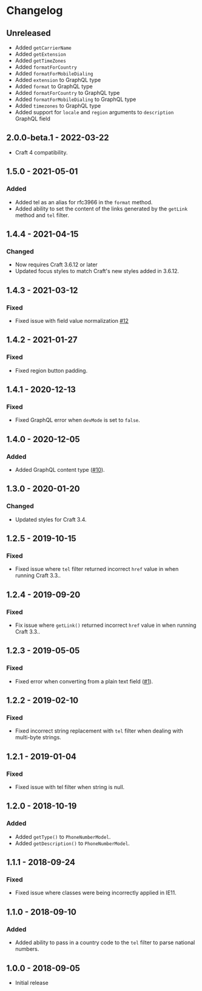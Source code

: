 # Changelog

## Unreleased

- Added `getCarrierName`
- Added `getExtension`
- Added `getTimeZones`
- Added `formatForCountry`
- Added `formatForMobileDialing`
- Added `extension` to GraphQL type
- Added `format` to GraphQL type
- Added `formatForCountry` to GraphQL type
- Added `formatForMobileDialing` to GraphQL type
- Added `timezones` to GraphQL type
- Added support for `locale` and `region` arguments to `description` GraphQL field 

## 2.0.0-beta.1 - 2022-03-22

- Craft 4 compatibility.

## 1.5.0 - 2021-05-01

### Added

- Added tel as an alias for rfc3966 in the `format` method.
- Added ability to set the content of the links generated by the `getLink` method and `tel` filter.

## 1.4.4 - 2021-04-15

### Changed

- Now requires Craft 3.6.12 or later
- Updated focus styles to match Craft's new styles added in 3.6.12.

## 1.4.3 - 2021-03-12

### Fixed

- Fixed issue with field value normalization [#12](https://github.com/rynpsc/craft-phone-number/issues/12)

## 1.4.2 - 2021-01-27

### Fixed

- Fixed region button padding. 

## 1.4.1 - 2020-12-13

### Fixed

- Fixed GraphQL error when `devMode` is set to `false`.

## 1.4.0 - 2020-12-05

### Added

- Added GraphQL content type ([#10](https://github.com/rynpsc/craft-phone-number/pull/10)).

## 1.3.0 - 2020-01-20

### Changed

- Updated styles for Craft 3.4.

## 1.2.5 - 2019-10-15

### Fixed

- Fixed issue where `tel` filter returned incorrect `href` value in when running Craft 3.3..

## 1.2.4 - 2019-09-20

### Fixed

- Fix issue where `getLink()` returned incorrect `href` value in when running Craft 3.3..

## 1.2.3 - 2019-05-05

### Fixed

- Fixed error when converting from a plain text field ([#1](https://github.com/rynpsc/craft-phone-number/issues/1)).

## 1.2.2 - 2019-02-10

### Fixed

- Fixed incorrect string replacement with `tel` filter when dealing with multi-byte strings.

## 1.2.1 - 2019-01-04

### Fixed

- Fixed issue with tel filter when string is null.

## 1.2.0 - 2018-10-19

### Added

- Added `getType()` to `PhoneNumberModel`.
- Added `getDescription()` to `PhoneNumberModel`.

## 1.1.1 - 2018-09-24

### Fixed

- Fixed issue where classes were being incorrectly applied in IE11.

## 1.1.0 - 2018-09-10

### Added

- Added ability to pass in a country code to the `tel` filter to parse national numbers.

## 1.0.0 - 2018-09-05

- Initial release
